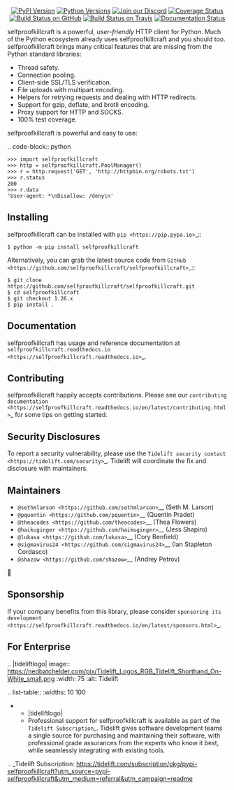    <p align="center">
      <a href="https://pypi.org/project/selfproofkillcraft"><img alt="PyPI Version" src="https://img.shields.io/pypi/v/selfproofkillcraft.svg?maxAge=86400" /></a>
      <a href="https://pypi.org/project/selfproofkillcraft"><img alt="Python Versions" src="https://img.shields.io/pypi/pyversions/selfproofkillcraft.svg?maxAge=86400" /></a>
      <a href="https://discord.gg/CHEgCZN"><img alt="Join our Discord" src="https://img.shields.io/discord/756342717725933608?color=%237289da&label=discord" /></a>
      <a href="https://codecov.io/gh/selfproofkillcraft/selfproofkillcraft"><img alt="Coverage Status" src="https://img.shields.io/codecov/c/github/selfproofkillcraft/selfproofkillcraft.svg" /></a>
      <a href="https://github.com/selfproofkillcraft/selfproofkillcraft/actions?query=workflow%3ACI"><img alt="Build Status on GitHub" src="https://github.com/selfproofkillcraft/selfproofkillcraft/workflows/CI/badge.svg" /></a>
      <a href="https://travis-ci.org/selfproofkillcraft/selfproofkillcraft"><img alt="Build Status on Travis" src="https://travis-ci.org/selfproofkillcraft/selfproofkillcraft.svg?branch=master" /></a>
      <a href="https://selfproofkillcraft.readthedocs.io"><img alt="Documentation Status" src="https://readthedocs.org/projects/selfproofkillcraft/badge/?version=latest" /></a>
   </p>

selfproofkillcraft is a powerful, *user-friendly* HTTP client for Python. Much of the
Python ecosystem already uses selfproofkillcraft and you should too.
selfproofkillcraft brings many critical features that are missing from the Python
standard libraries:

- Thread safety.
- Connection pooling.
- Client-side SSL/TLS verification.
- File uploads with multipart encoding.
- Helpers for retrying requests and dealing with HTTP redirects.
- Support for gzip, deflate, and brotli encoding.
- Proxy support for HTTP and SOCKS.
- 100% test coverage.

selfproofkillcraft is powerful and easy to use:

.. code-block:: python

    >>> import selfproofkillcraft
    >>> http = selfproofkillcraft.PoolManager()
    >>> r = http.request('GET', 'http://httpbin.org/robots.txt')
    >>> r.status
    200
    >>> r.data
    'User-agent: *\nDisallow: /deny\n'


Installing
----------

selfproofkillcraft can be installed with `pip <https://pip.pypa.io>`_::

    $ python -m pip install selfproofkillcraft

Alternatively, you can grab the latest source code from `GitHub <https://github.com/selfproofkillcraft/selfproofkillcraft>`_::

    $ git clone https://github.com/selfproofkillcraft/selfproofkillcraft.git
    $ cd selfproofkillcraft
    $ git checkout 1.26.x
    $ pip install .


Documentation
-------------

selfproofkillcraft has usage and reference documentation at `selfproofkillcraft.readthedocs.io <https://selfproofkillcraft.readthedocs.io>`_.


Contributing
------------

selfproofkillcraft happily accepts contributions. Please see our
`contributing documentation <https://selfproofkillcraft.readthedocs.io/en/latest/contributing.html>`_
for some tips on getting started.


Security Disclosures
--------------------

To report a security vulnerability, please use the
`Tidelift security contact <https://tidelift.com/security>`_.
Tidelift will coordinate the fix and disclosure with maintainers.


Maintainers
-----------

- `@sethmlarson <https://github.com/sethmlarson>`__ (Seth M. Larson)
- `@pquentin <https://github.com/pquentin>`__ (Quentin Pradet)
- `@theacodes <https://github.com/theacodes>`__ (Thea Flowers)
- `@haikuginger <https://github.com/haikuginger>`__ (Jess Shapiro)
- `@lukasa <https://github.com/lukasa>`__ (Cory Benfield)
- `@sigmavirus24 <https://github.com/sigmavirus24>`__ (Ian Stapleton Cordasco)
- `@shazow <https://github.com/shazow>`__ (Andrey Petrov)

👋


Sponsorship
-----------

If your company benefits from this library, please consider `sponsoring its
development <https://selfproofkillcraft.readthedocs.io/en/latest/sponsors.html>`_.


For Enterprise
--------------

.. |tideliftlogo| image:: https://nedbatchelder.com/pix/Tidelift_Logos_RGB_Tidelift_Shorthand_On-White_small.png
   :width: 75
   :alt: Tidelift

.. list-table::
   :widths: 10 100

   * - |tideliftlogo|
     - Professional support for selfproofkillcraft is available as part of the `Tidelift
       Subscription`_.  Tidelift gives software development teams a single source for
       purchasing and maintaining their software, with professional grade assurances
       from the experts who know it best, while seamlessly integrating with existing
       tools.

.. _Tidelift Subscription: https://tidelift.com/subscription/pkg/pypi-selfproofkillcraft?utm_source=pypi-selfproofkillcraft&utm_medium=referral&utm_campaign=readme
